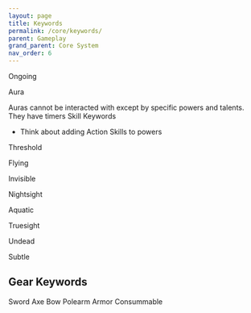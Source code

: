 ```yaml
---
layout: page
title: Keywords
permalink: /core/keywords/
parent: Gameplay
grand_parent: Core System
nav_order: 6
---
```


Ongoing

Aura

Auras cannot be interacted with except by specific powers and talents. They have timers
Skill Keywords
- Think about adding Action Skills to powers

Threshold

Flying

Invisible

Nightsight

Aquatic

Truesight

Undead

Subtle


## Gear Keywords
Sword
Axe
Bow
Polearm
Armor
Consummable




